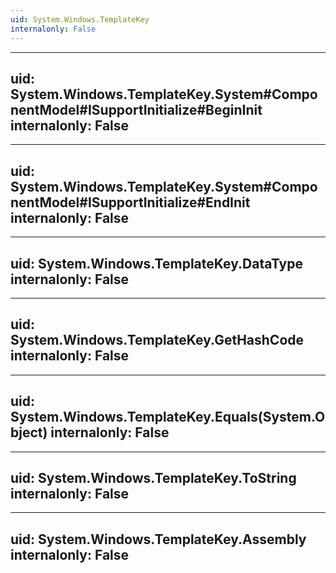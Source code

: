 ```yaml
---
uid: System.Windows.TemplateKey
internalonly: False
---
```


---
uid: System.Windows.TemplateKey.System#ComponentModel#ISupportInitialize#BeginInit
internalonly: False
---

---
uid: System.Windows.TemplateKey.System#ComponentModel#ISupportInitialize#EndInit
internalonly: False
---

---
uid: System.Windows.TemplateKey.DataType
internalonly: False
---

---
uid: System.Windows.TemplateKey.GetHashCode
internalonly: False
---

---
uid: System.Windows.TemplateKey.Equals(System.Object)
internalonly: False
---

---
uid: System.Windows.TemplateKey.ToString
internalonly: False
---

---
uid: System.Windows.TemplateKey.Assembly
internalonly: False
---
